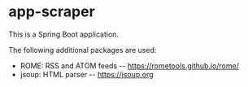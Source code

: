 # app-scraper

This is a Spring Boot application.

The following additional packages are used:

* ROME: RSS and ATOM feeds -- https://rometools.github.io/rome/
* jsoup: HTML parser -- https://jsoup.org